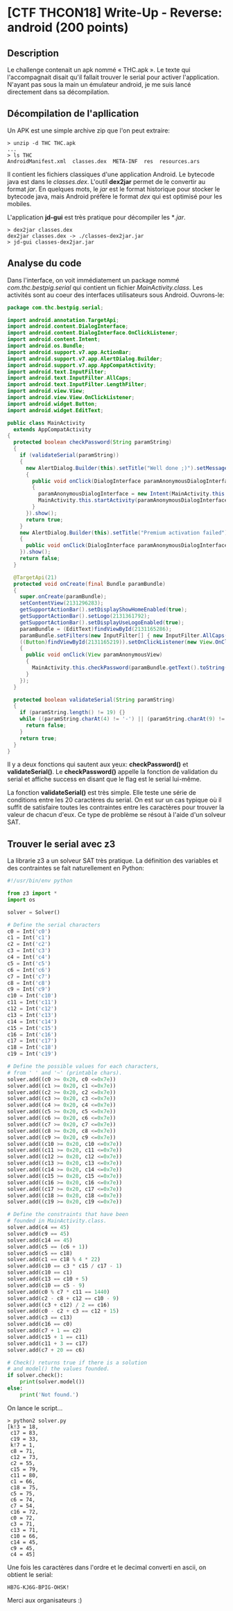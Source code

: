 # [CTF THCON18] Write-Up - Reverse: android (200 points)

## Description

Le challenge contenait un apk nommé « THC.apk ». Le texte qui l'accompagnait disait qu'il fallait trouver le serial pour activer l'application. N'ayant pas sous la main un émulateur android, je me suis lancé directement dans sa décompilation.

## Décompilation de l'apllication

Un APK est une simple archive zip que l'on peut extraire:

```
> unzip -d THC THC.apk
...
> ls THC
AndroidManifest.xml  classes.dex  META-INF  res  resources.ars
```

Il contient les fichiers classiques d'une application Android. Le bytecode java est dans le *classes.dex*. L'outil **dex2jar** permet de le convertir au format *jar*. En quelques mots, le *jar* est le format historique pour stocker le bytecode java, mais Android préfère le format *dex* qui est optimisé pour les mobiles.

L'application **jd-gui** est très pratique pour décompiler les **.jar*.

```
> dex2jar classes.dex
dex2jar classes.dex -> ./classes-dex2jar.jar
> jd-gui classes-dex2jar.jar
```

## Analyse du code

Dans l'interface, on voit immédiatement un package nommé *com.thc.bestpig.serial* qui contient un fichier *MainActivity.class*. Les activités sont au coeur des interfaces utilisateurs sous Android. Ouvrons-le:


```java
package com.thc.bestpig.serial;

import android.annotation.TargetApi;
import android.content.DialogInterface;
import android.content.DialogInterface.OnClickListener;
import android.content.Intent;
import android.os.Bundle;
import android.support.v7.app.ActionBar;
import android.support.v7.app.AlertDialog.Builder;
import android.support.v7.app.AppCompatActivity;
import android.text.InputFilter;
import android.text.InputFilter.AllCaps;
import android.text.InputFilter.LengthFilter;
import android.view.View;
import android.view.View.OnClickListener;
import android.widget.Button;
import android.widget.EditText;

public class MainActivity
  extends AppCompatActivity
{
  protected boolean checkPassword(String paramString)
  {
    if (validateSerial(paramString))
    {
      new AlertDialog.Builder(this).setTitle("Well done ;)").setMessage("You can now validate this challenge.\n\nThe flag is the serial").setCancelable(false).setNeutralButton("Ok", new DialogInterface.OnClickListener()
      {
        public void onClick(DialogInterface paramAnonymousDialogInterface, int paramAnonymousInt)
        {
          paramAnonymousDialogInterface = new Intent(MainActivity.this.getApplicationContext(), PremiumActivity.class);
          MainActivity.this.startActivity(paramAnonymousDialogInterface);
        }
      }).show();
      return true;
    }
    new AlertDialog.Builder(this).setTitle("Premium activation failed").setMessage("Please don't try random serial, buy a legit premium license to support developers.").setCancelable(false).setNeutralButton("Ok", new DialogInterface.OnClickListener()
    {
      public void onClick(DialogInterface paramAnonymousDialogInterface, int paramAnonymousInt) {}
    }).show();
    return false;
  }

  @TargetApi(21)
  protected void onCreate(final Bundle paramBundle)
  {
    super.onCreate(paramBundle);
    setContentView(2131296283);
    getSupportActionBar().setDisplayShowHomeEnabled(true);
    getSupportActionBar().setLogo(2131361792);
    getSupportActionBar().setDisplayUseLogoEnabled(true);
    paramBundle = (EditText)findViewById(2131165286);
    paramBundle.setFilters(new InputFilter[] { new InputFilter.AllCaps(), new InputFilter.LengthFilter(19) });
    ((Button)findViewById(2131165219)).setOnClickListener(new View.OnClickListener()
    {
      public void onClick(View paramAnonymousView)
      {
        MainActivity.this.checkPassword(paramBundle.getText().toString());
      }
    });
  }

  protected boolean validateSerial(String paramString)
  {
    if (paramString.length() != 19) {}
    while ((paramString.charAt(4) != '-') || (paramString.charAt(9) != '-') || (paramString.charAt(14) != '-') || (paramString.charAt(5) != paramString.charAt(6) + '\001') || (paramString.charAt(5) != paramString.charAt(18)) || (paramString.charAt(1) != paramString.charAt(18) % '\004' * 22) || (paramString.charAt(3) * paramString.charAt(15) / paramString.charAt(17) - 1 != paramString.charAt(10)) || (paramString.charAt(10) != paramString.charAt(1)) || (paramString.charAt(13) != paramString.charAt(10) + '\005') || (paramString.charAt(10) != paramString.charAt(5) - '\t') || (paramString.charAt(0) % paramString.charAt(7) * paramString.charAt(11) != 1440) || (paramString.charAt(2) - paramString.charAt(8) + paramString.charAt(12) != paramString.charAt(10) - '\t') || ((paramString.charAt(3) + paramString.charAt(12)) / 2 != paramString.charAt(16)) || (paramString.charAt(0) - paramString.charAt(2) + paramString.charAt(3) != paramString.charAt(12) + '\017') || (paramString.charAt(3) != paramString.charAt(13)) || (paramString.charAt(16) != paramString.charAt(0)) || (paramString.charAt(7) + '\001' != paramString.charAt(2)) || (paramString.charAt(15) + '\001' != paramString.charAt(11)) || (paramString.charAt(11) + '\003' != paramString.charAt(17)) || (paramString.charAt(7) + '\024' != paramString.charAt(6))) {
      return false;
    }
    return true;
  }
}
```

Il y a deux fonctions qui sautent aux yeux: **checkPassword()** et **validateSerial()**. Le **checkPassword()** appelle la fonction de validation du serial et affiche success en disant que le flag est le serial lui-même.

La fonction **validateSerial()** est très simple. Elle teste une série de conditions entre les 20 caractères du serial. On est sur un cas typique où il suffit de satisfaire toutes les contraintes entre les caractères pour trouver la valeur de chacun d'eux. Ce type de problème se résout à l'aide d'un solveur SAT.

## Trouver le serial avec z3

La librarie z3 a un solveur SAT très pratique. La définition des variables et des contraintes se fait naturellement en Python:

```python
#!/usr/bin/env python

from z3 import *
import os

solver = Solver()

# Define the serial characters
c0 = Int('c0')
c1 = Int('c1')
c2 = Int('c2')
c3 = Int('c3')
c4 = Int('c4')
c5 = Int('c5')
c6 = Int('c6')
c7 = Int('c7')
c8 = Int('c8')
c9 = Int('c9')
c10 = Int('c10')
c11 = Int('c11')
c12 = Int('c12')
c13 = Int('c13')
c14 = Int('c14')
c15 = Int('c15')
c16 = Int('c16')
c17 = Int('c17')
c18 = Int('c18')
c19 = Int('c19')

# Define the possible values for each characters,
# from ' ' and '~' (printable chars).
solver.add((c0 >= 0x20, c0 <=0x7e))
solver.add((c1 >= 0x20, c1 <=0x7e))
solver.add((c2 >= 0x20, c2 <=0x7e))
solver.add((c3 >= 0x20, c3 <=0x7e))
solver.add((c4 >= 0x20, c4 <=0x7e))
solver.add((c5 >= 0x20, c5 <=0x7e))
solver.add((c6 >= 0x20, c6 <=0x7e))
solver.add((c7 >= 0x20, c7 <=0x7e))
solver.add((c8 >= 0x20, c8 <=0x7e))
solver.add((c9 >= 0x20, c9 <=0x7e))
solver.add((c10 >= 0x20, c10 <=0x7e))
solver.add((c11 >= 0x20, c11 <=0x7e))
solver.add((c12 >= 0x20, c12 <=0x7e))
solver.add((c13 >= 0x20, c13 <=0x7e))
solver.add((c14 >= 0x20, c14 <=0x7e))
solver.add((c15 >= 0x20, c15 <=0x7e))
solver.add((c16 >= 0x20, c16 <=0x7e))
solver.add((c17 >= 0x20, c17 <=0x7e))
solver.add((c18 >= 0x20, c18 <=0x7e))
solver.add((c19 >= 0x20, c19 <=0x7e))

# Define the constraints that have been
# founded in MainActivity.class.
solver.add(c4 == 45)
solver.add(c9 == 45)
solver.add(c14 == 45)
solver.add(c5 == (c6 + 1))
solver.add(c5 == c18)
solver.add(c1 == c18 % 4 * 22)
solver.add(c10 == c3 * c15 / c17 - 1)
solver.add(c10 == c1)
solver.add(c13 == c10 + 5)
solver.add(c10 == c5 - 9)
solver.add(c0 % c7 * c11 == 1440)
solver.add(c2 - c8 + c12 == c10 - 9)
solver.add((c3 + c12) / 2 == c16)
solver.add(c0 - c2 + c3 == c12 + 15)
solver.add(c3 == c13)
solver.add(c16 == c0)
solver.add(c7 + 1 == c2)
solver.add(c15 + 1 == c11)
solver.add(c11 + 3 == c17)
solver.add(c7 + 20 == c6)

# Check() returns true if there is a solution
# and model() the values founded.
if solver.check():
	print(solver.model())
else:
	print('Not found.')
```

On lance le script...

```
> python2 solver.py
[k!3 = 18,
 c17 = 83,
 c19 = 33,
 k!7 = 1,
 c8 = 71,
 c12 = 73,
 c2 = 55,
 c15 = 79,
 c11 = 80,
 c1 = 66,
 c18 = 75,
 c5 = 75,
 c6 = 74,
 c7 = 54,
 c16 = 72,
 c0 = 72,
 c3 = 71,
 c13 = 71,
 c10 = 66,
 c14 = 45,
 c9 = 45,
 c4 = 45]
```

Une fois les caractères dans l'ordre et le decimal converti en ascii, on obtient le serial:

```
HB7G-KJ6G-BPIG-OHSK!
```
Merci aux organisateurs :)
